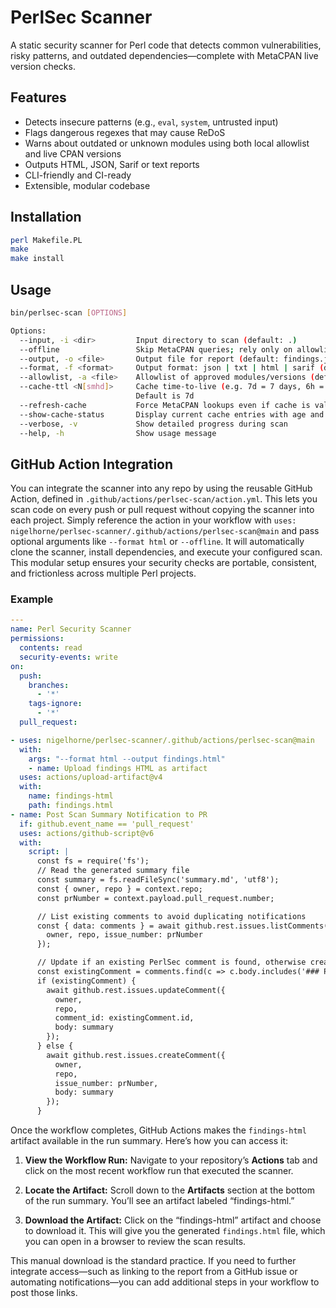 # PerlSec Scanner

A static security scanner for Perl code that detects common vulnerabilities, risky patterns, and outdated dependencies—complete with MetaCPAN live version checks.

## Features

- Detects insecure patterns (e.g., `eval`, `system`, untrusted input)
- Flags dangerous regexes that may cause ReDoS
- Warns about outdated or unknown modules using both local allowlist and live CPAN versions
- Outputs HTML, JSON, Sarif or text reports
- CLI-friendly and CI-ready
- Extensible, modular codebase

## Installation

```bash
perl Makefile.PL
make
make install
```

## Usage

```bash
bin/perlsec-scan [OPTIONS]

Options:
  --input, -i <dir>         Input directory to scan (default: .)
  --offline                 Skip MetaCPAN queries; rely only on allowlist and cache
  --output, -o <file>       Output file for report (default: findings.json)
  --format, -f <format>     Output format: json | txt | html | sarif (default: json)
  --allowlist, -a <file>    Allowlist of approved modules/versions (default: allowed_modules.txt)
  --cache-ttl <N[smhd]>     Cache time-to-live (e.g. 7d = 7 days, 6h = 6 hours, 30m = 30 minutes).
                            Default is 7d
  --refresh-cache           Force MetaCPAN lookups even if cache is valid
  --show-cache-status       Display current cache entries with age and versions
  --verbose, -v             Show detailed progress during scan
  --help, -h                Show usage message
```

## GitHub Action Integration

You can integrate the scanner into any repo by using the reusable GitHub Action, defined in `.github/actions/perlsec-scan/action.yml`.
This lets you scan code on every push or pull request without copying the scanner into each project.
Simply reference the action in your workflow with `uses: nigelhorne/perlsec-scanner/.github/actions/perlsec-scan@main` and pass optional arguments like `--format html` or `--offline`.
It will automatically clone the scanner, install dependencies, and execute your configured scan.
This modular setup ensures your security checks are portable, consistent, and frictionless across multiple Perl projects.

### Example

```yaml
---
name: Perl Security Scanner
permissions:
  contents: read
  security-events: write
on:
  push:
    branches:
      - '*'
    tags-ignore:
      - '*'
  pull_request:

- uses: nigelhorne/perlsec-scanner/.github/actions/perlsec-scan@main
  with:
    args: "--format html --output findings.html"
    - name: Upload findings HTML as artifact
  uses: actions/upload-artifact@v4
  with:
    name: findings-html
    path: findings.html
- name: Post Scan Summary Notification to PR
  if: github.event_name == 'pull_request'
  uses: actions/github-script@v6
  with:
    script: |
      const fs = require('fs');
      // Read the generated summary file
      const summary = fs.readFileSync('summary.md', 'utf8');
      const { owner, repo } = context.repo;
      const prNumber = context.payload.pull_request.number;

      // List existing comments to avoid duplicating notifications
      const { data: comments } = await github.rest.issues.listComments({
        owner, repo, issue_number: prNumber
      });

      // Update if an existing PerlSec comment is found, otherwise create a new one
      const existingComment = comments.find(c => c.body.includes('### PerlSec Findings'));
      if (existingComment) {
        await github.rest.issues.updateComment({
          owner,
          repo,
          comment_id: existingComment.id,
          body: summary
        });
      } else {
        await github.rest.issues.createComment({
          owner,
          repo,
          issue_number: prNumber,
          body: summary
        });
      }
```

Once the workflow completes, GitHub Actions makes the `findings-html` artifact available in the run summary.
Here’s how you can access it:

1. **View the Workflow Run:**
   Navigate to your repository’s **Actions** tab and click on the most recent workflow run that executed the scanner.

2. **Locate the Artifact:**
   Scroll down to the **Artifacts** section at the bottom of the run summary.
   You’ll see an artifact labeled “findings-html.”

3. **Download the Artifact:**
   Click on the “findings-html” artifact and choose to download it.
   This will give you the generated `findings.html` file, which you can open in a browser to review the scan results.

This manual download is the standard practice. If you need to further integrate access—such as linking to the report from a GitHub issue or automating notifications—you can add additional steps in your workflow to post those links.
